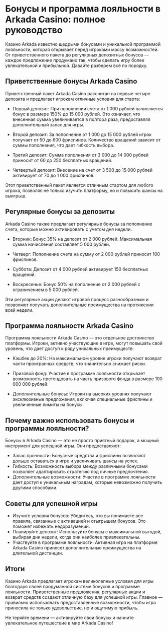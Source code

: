 # Бонусы и программа лояльности в Arkada Casino: полное руководство

Казино Arkada известно щедрыми бонусами и уникальной программой лояльности, которая открывает перед игроками массу возможностей. От приветственного пакета до регулярных депозитных бонусов — каждое предложение продумано так, чтобы сделать игру более увлекательной и прибыльной. Давайте разберем всё по порядку.

## Приветственные бонусы Arkada Casino

Приветственный пакет Arkada Casino рассчитан на первые четыре депозита и предлагает игрокам отличные условия для старта:

- Первый депозит: При пополнении счета от 1 000 рублей начисляется бонус в размере 150% до 15 000 рублей. Это означает, что внесенная сумма увеличивается в полтора раза, предоставляя дополнительный запас для игры.

- Второй депозит: За пополнение от 1 000 до 15 000 рублей игрок получает от 50 до 600 фриспинов. Количество вращений зависит от суммы пополнения, что дает гибкость выбора.

- Третий депозит: Сумма пополнения от 3 000 до 14 000 рублей приносит от 60 до 250 бесплатных вращений.

- Четвертый депозит: Внесение на счет от 3 500 до 15 000 рублей активирует от 70 до 1 000 фриспинов.

Этот приветственный пакет является отличным стартом для любого игрока, позволяя не только изучить платформу, но и повысить шансы на выигрыш.

## Регулярные бонусы за депозиты

Arkada Casino также предлагает регулярные бонусы за пополнение счета, которые можно активировать с учетом дня недели.

- Вторник: Бонус 35% на депозит от 2 000 рублей. Максимальная сумма начисления составляет 5 000 рублей.

- Четверг: Пополнение счета на сумму от 2 000 рублей приносит 100 фриспинов.

- Суббота: Депозит от 4 000 рублей активирует 150 бесплатных вращений.

- Воскресенье: Бонус 50% на пополнение от 2 000 рублей с ограничением в 5 000 рублей.

Эти регулярные акции делают игровой процесс разнообразным и позволяют получать дополнительные преимущества на протяжении всей недели.

## Программа лояльности Arkada Casino

Программа лояльности Arkada Casino — это отдельное достоинство платформы. Игроки, активно участвующие в игре, могут повышать свой уровень, что дает доступ к ряду уникальных преимуществ:

- Кэшбек до 20%: На максимальном уровне игроки получают возврат части проигранных средств, что значительно снижает риски.

- Призовой фонд: Участие в программе лояльности открывает возможность претендовать на часть призового фонда в размере 100 000 000 рублей.

- Дополнительные бонусы: Игроки на высоких уровнях получают эксклюзивные предложения, включая специальные фриспины и увеличенные лимиты на бонусы.

## Почему важно использовать бонусы и программы лояльности?

Бонусы в Arkada Casino — это не просто приятный подарок, а мощный инструмент для успешной игры. Они предоставляют:

- Запас прочности: Бонусные средства и фриспины позволяют дольше оставаться в игре и увеличивать шансы на успех.
- Гибкость: Возможность выбора между различными бонусами позволяет адаптировать стратегию под личные предпочтения.
- Дополнительные возможности: Участие в программе лояльности дает доступ к уникальным наградам, которые невозможно получить другими способами.

## Советы для успешной игры

- Изучите условия бонусов: Убедитесь, что вы понимаете все правила, связанные с активацией и отыгрышем бонусов. Это поможет избежать недоразумений.
- Планируйте депозит: Используйте бонусы с максимальной выгодой, выбирая дни недели, когда они наиболее привлекательны.
- Участвуйте в программе лояльности: Активная игра на платформе Arkada Casino принесет дополнительные преимущества на длительной дистанции.

## Итоги

Казино Arkada предлагает игрокам великолепные условия для игры благодаря своей продуманной системе бонусов и программе лояльности. Приветственные предложения, регулярные акции и возврат средств создают отличную базу для успешной игры. Главное — правильно использовать предоставленные возможности, чтобы игра приносила не только удовольствие, но и ощутимую прибыль.

Не теряйте времени — активируйте свои бонусы и начните увлекательное путешествие в мир Arkada Casino!
